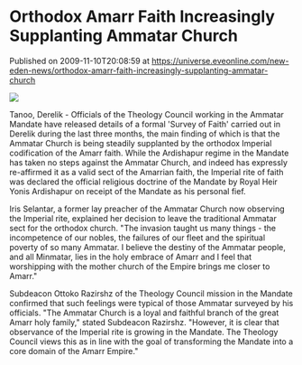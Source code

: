 # Orthodox Amarr Faith Increasingly Supplanting Ammatar Church
Published on 2009-11-10T20:08:59 at https://universe.eveonline.com/new-eden-news/orthodox-amarr-faith-increasingly-supplanting-ammatar-church

![](http://www.eve-mercury.net/images/mercurybanner.png)  
  
Tanoo, Derelik - Officials of the Theology Council working in the Ammatar Mandate have released details of a formal 'Survey of Faith' carried out in Derelik during the last three months, the main finding of which is that the Ammatar Church is being steadily supplanted by the orthodox Imperial codification of the Amarr faith. While the Ardishapur regime in the Mandate has taken no steps against the Ammatar Church, and indeed has expressly re-affirmed it as a valid sect of the Amarrian faith, the Imperial rite of faith was declared the official religious doctrine of the Mandate by Royal Heir Yonis Ardishapur on receipt of the Mandate as his personal fief.

Iris Selantar, a former lay preacher of the Ammatar Church now observing the Imperial rite, explained her decision to leave the traditional Ammatar sect for the orthodox church. "The invasion taught us many things - the incompetence of our nobles, the failures of our fleet and the spiritual poverty of so many Ammatar. I believe the destiny of the Ammatar people, and all Minmatar, lies in the holy embrace of Amarr and I feel that worshipping with the mother church of the Empire brings me closer to Amarr."

Subdeacon Ottoko Razirshz of the Theology Council mission in the Mandate confirmed that such feelings were typical of those Ammatar surveyed by his officials. "The Ammatar Church is a loyal and faithful branch of the great Amarr holy family," stated Subdeacon Razirshz. "However, it is clear that observance of the Imperial rite is growing in the Mandate. The Theology Council views this as in line with the goal of transforming the Mandate into a core domain of the Amarr Empire."
